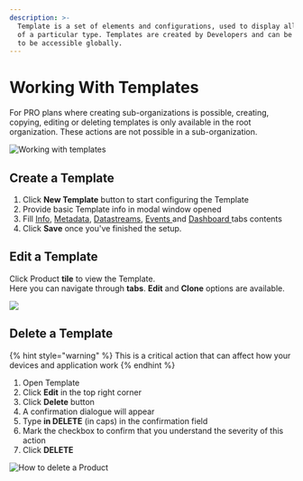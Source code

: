 ```yaml
---
description: >-
  Template is a set of elements and configurations, used to display all Devices
  of a particular type. Templates are created by Developers and can be published
  to be accessible globally.
---
```


# Working With Templates

For PRO plans where creating sub-organizations is possible, creating, copying, editing or deleting templates is only available in the root organization. These actions are not possible in a sub-organization.

![Working with templates](https://user-images.githubusercontent.com/72824404/119523586-8daa9980-bd85-11eb-8255-fc60270ccbce.png)

## Create a Template

1. Click **New Template** button to start configuring the Template
2. Provide basic Template info in modal window opened
3. Fill [Info](info/), [Metadata](metadata/), [Datastreams](datastreams/), [Events ](events/)and [Dashboard ](dashboard/)tabs contents&#x20;
4. Click **Save** once you've finished the setup.

## Edit a Template

Click Product **tile** to view the Template.\
Here you can navigate through **tabs**. **Edit** and **Clone** options are available.

![](../../.gitbook/assets/template\_edit.gif)

## Delete a Template

{% hint style="warning" %}
This is a critical action that can affect how your devices and application work
{% endhint %}

1. Open Template&#x20;
2. Click **Edit** in the top right corner
3. Click **Delete** button
4. A confirmation dialogue will appear
5. Type **in DELETE** (in caps) in the confirmation field
6. Mark the checkbox to confirm that you understand the severity of this action
7. Click **DELETE**

![How to delete a Product](../../.gitbook/assets/product\_delete.gif)
